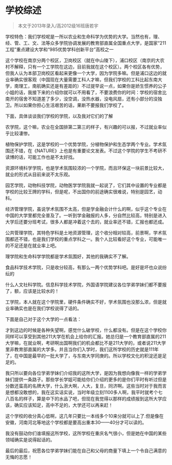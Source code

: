 
# 学校综述  

> 本文于2013年录入/高2012级16班唐若宇  



学校特色：我们学校呢是一所以农业和生命科学为优势的大学。当然也有，理、经、管、工、文、法等众多学院协调发展的教育部直属全国重点大学，是国家“211工程”重点建设大学和“985优势学科创新平台”高校之一

这个学校在南京分两个校区，卫岗校区（就在中山陵下），浦口校区（南京的大农村不解释，只有一个工学院在这边，目前我就在这个校区）。两个校区各有优势，但我人认为本部卫岗校区看起来更像一个大学，因为学院多嘛。但是浦口这边的就业率确实很客观（中国现在大量需要工科人才嘛，但我们学校的工科比起东南大学，南理工，南航确实还是有差距的）不过提早说一点，如果你是娇生惯养的公子小姐的话，我接下来的介绍你就可以不用看了，不要浪费你的时间：学校的宿舍比南开的宿舍不知道差了多少，没空调，没热水器，没电风扇，还有小部分的没独卫。所以如果你担心生活艰苦的话，果断不要报我们学校了。

下面，具体谈谈我们学校的学院，以及我对它们的了解

农学院，这个嘛，农业在全国排第二第三的样子，有兴趣的可以报，不过就业率似乎比较凄惨。

植物保护学院，这是学校的一个优势学院，分植物保护和生态学两个专业。学术氛围还不错，在《NATURE》上也是有重要论文发表。不过这个学院的学生不考研不读博的话，可能工作也是不太好找。

资源环境科学学院，也是学术氛围较浓的一个学院，而且环保这一块前景比较大，就业的形式从目前来说不太乐观。

园艺学院，动物科技学院，动物医学学院我就一起说了，它们其中设置的专业都是学校的比较王牌的学科，但是呢，不出国你的前途确实很难说，特别是园艺，动科。

经济管理学院，虽说学术氛围不太高，但是学金融会计什么的啊，似乎这个专业在中国的大学里都完全普及了。一听到学金融报的人多，分自然比较高，特别是进入大学后还要分班考试，很多人都是冲着这个去的，就业率还不错，汇报也都还成。

公共管理学院，其特色学科是土地资源管理，这个收分相对较高，前景啊，学术氛围都还不错，也是我们学校的重点学科之一。我个人比较看好这个专业，可能唯一的不足还是在就业率上吧。

理学院和生命科学学院都是学术氛围好，其他的我确实不了解。

食品科学技术学院，只是收分较高，有那么一两个优势学科吧。是好是坏也众说纷纭的

什么人文社科学院。信息科学技术学院，外国语学院建议各位学弟学妹们都不要报了，额，应该是比较水的！

工学院，本人就在这个学院里，硬件条件确实不好，学术氛围也没那么浓，但是就业率确实也是在我们学校说得了话的。

下面是自己对于这个大学的一点看法：

才到这边的时候是各种失望啊，感觉什么破学校，什么都没有。但是在这个学校你同样可以享受到其他211大学在机会上给你的汇报。她总归是一个教育部直属的211大学嘛，在就业啊，考研啊出国啊我们的机会都比不是211大学的，或者说211大学里非教育部直属的大学多。并且当你们入学时，我们这所学校的历史就是111年了，在中国是最早的一批大学了，与东南大学同庚的。所以学校文化的积淀还是足足的。

我只所以要向各位学弟学妹们介绍我的这所大学，是因为我想向像我一样的学弟学妹们提供一条路子。那些学长学姐可能给你们介绍的更多的是你们平时有听过但是分数还蛮高的名牌大学，什么浙大啊，人大，复旦，同济啊。这些当时对于我而言是想都没敢想的，我在这实话实说，当时年级立刻1100多人啊，我平时就考个七八百名的样子，算是中下的水品了吧，但现在我觉得以那样的成绩报到这所大学应该，确实应该知足，高中不足的，大学还可以再来赶！

这个学校的收分真心低啊，这几年只要比一本线多个10来分就可以上了.但是像在安徽，河南河北等地这个学校都是要高出重本30——40分才可以读的。

我没有鼓动你们谁填报这所学校，这所学校在重庆名气很小，但是她在中国的某些领域确实是说得起话的。

最后的最后，祝愿各位学弟学妹们能在自己和父母的商量下填上一个令自己满意的无悔的志愿！


